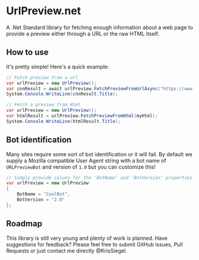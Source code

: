 # UrlPreview.net
A .Net Standard library for fetching enough information about a web page to provide a preview either through a URL or the raw HTML itself.

## How to use
It's pretty simple! Here's a quick example:

```c#
// Fetch preview from a url
var urlPreview = new UrlPreview();
var cnnResult = await urlPreview.FetchPreviewFromUrlAsync("https://www.cnn.com");
System.Console.WriteLine(cnnResult.Title);

// Fetch a preview from Html
var urlPreview = new UrlPreview();
var htmlResult = urlPreview.FetchPreviewFromHtml(myHtml);
System.Console.WriteLine(htmlResult.Title);
```

## Bot identification
Many sites require some sort of bot identification or it will fail. By default we supply a Mozilla compatible User Agent string with a bot name of `URLPreviewBot` and version of `1.0` but you can customize this!

```c#
// Simply provide values for the 'BotName' and 'BotVersion' properties
var urlPreview = new UrlPreview
{
    BotName = "CoolBot",
    BotVersion = "2.0"
};
```

## Roadmap
This library is still very young and plenty of work is planned. Have suggestions for feedback? Please feel free to submit GitHub issues, Pull Requests or just contact me directly @KrisSiegel.